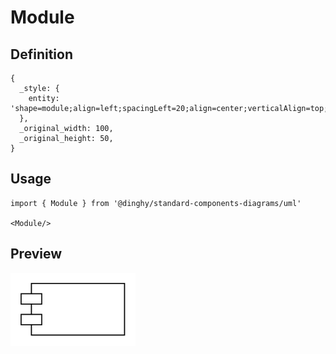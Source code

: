 # Module

## Definition

```
{
  _style: { 
    entity: 'shape=module;align=left;spacingLeft=20;align=center;verticalAlign=top;whiteSpace=wrap;html=1;',
  },
  _original_width: 100,
  _original_height: 50,
}
```

## Usage

```
import { Module } from '@dinghy/standard-components-diagrams/uml'

<Module/>
```

## Preview

<img src="./module.png" width="200"/>
